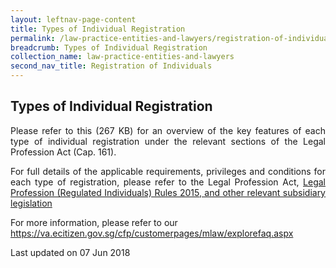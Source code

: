 ```yaml
---
layout: leftnav-page-content
title: Types of Individual Registration 
permalink: /law-practice-entities-and-lawyers/registration-of-individuals/types-of-certificate-of-registration/
breadcrumb: Types of Individual Registration 
collection_name: law-practice-entities-and-lawyers
second_nav_title: Registration of Individuals
---
```


Types of Individual Registration
---

<p style="text-align: justify">Please refer to this <a href="/files/Types_of_LSRA_Individual_Registration_May_2018.pdf/" target="_blank"></a> (267 KB) for an overview of the key features of each type of individual registration under the relevant sections of the Legal Profession Act (Cap. 161).

<p style="text-align: justify">For full details of the applicable requirements, privileges and conditions for each type of registration, please refer to the  Legal Profession Act, <a href="/law-practice-entities-and-lawyers/resources-for-law-practice-entities/relevant-legislation-and-communications/" target="_blank">Legal Profession (Regulated Individuals) Rules 2015, and other relevant subsidiary legislation</a>

For more information, please refer to our <a href="FAQs">https://va.ecitizen.gov.sg/cfp/customerpages/mlaw/explorefaq.aspx

<p class="right-side-updated">Last updated on 07 Jun 2018</p>
